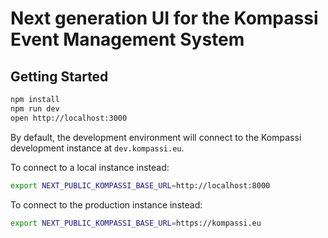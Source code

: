 # Next generation UI for the Kompassi Event Management System

## Getting Started

```bash
npm install
npm run dev
open http://localhost:3000
```

By default, the development environment will connect to the Kompassi development instance at `dev.kompassi.eu`.

To connect to a local instance instead:

```bash
export NEXT_PUBLIC_KOMPASSI_BASE_URL=http://localhost:8000
```

To connect to the production instance instead:

```bash
export NEXT_PUBLIC_KOMPASSI_BASE_URL=https://kompassi.eu
```
